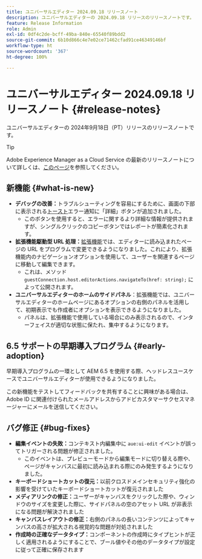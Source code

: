 ```yaml
---
title: ユニバーサルエディター 2024.09.18 リリースノート
description: ユニバーサルエディターの 2024.09.18 リリースのリリースノートです。
feature: Release Information
role: Admin
exl-id: 0df4c2de-bcff-49ba-840e-65540f89bdd2
source-git-commit: 6b10d866c4e7e02ce71462cfad91ce46349146bf
workflow-type: ht
source-wordcount: '367'
ht-degree: 100%

---
```


# ユニバーサルエディター 2024.09.18 リリースノート {#release-notes}

ユニバーサルエディターの 2024年9月18日（PT）リリースのリリースノートです。

>[!TIP]
>
>Adobe Experience Manager as a Cloud Service の最新のリリースノートについて詳しくは、[このページ](/help/release-notes/release-notes-cloud/release-notes-current.md)を参照してください。

## 新機能 {#what-is-new}

* **デバッグの改善：**&#x200B;トラブルシューティングを容易にするために、画面の下部に表示される[トースト](https://spectrum.adobe.com/page/toast/)エラー通知に「詳細」ボタンが追加されました。
   * このボタンを使用すると、エラーに関するより詳細な情報が提供されますが、シングルクリックのコピーボタンではレポートが簡素化されます。
* **拡張機能駆動型 URL 処理：**[拡張機能](/help/implementing/universal-editor/customizing.md#extending)では、エディターに読み込まれたページの URL をプログラムで変更できるようになりました。これにより、拡張機能内のナビゲーションオプションを使用して、ユーザーを関連するページに移動して編集できます。
   * これは、メソッド `guestConnection.host.editorActions.navigateTo(href: string);` によって公開されます。
* **ユニバーサルエディターのホームのサイドパネル**：拡張機能では、ユニバーサルエディターのホームページにあるオプションの右側のパネルを活用して、初期表示でも作成者にオプションを表示できるようになりました。
   * パネルは、拡張機能で使用している場合にのみ表示されるので、インターフェイスが適切な状態に保たれ、集中するようになります。

## 6.5 サポートの早期導入プログラム {#early-adoption}

早期導入プログラムの一環として AEM 6.5 を使用する際、ヘッドレスユースケースでユニバーサルエディターが使用できるようになりました。

この新機能をテストしてフィードバックを共有することに興味がある場合は、Adobe ID に関連付けられたメールアドレスからアドビカスタマーサクセスマネージャーにメールを送信してください。

## バグ修正 {#bug-fixes}

* **編集イベントの失敗：**&#x200B;コンテキスト内編集中に `aue:ui-edit` イベントが誤ってトリガーされる問題が修正されました。
   * このイベントは、プレビューモードから編集モードに切り替える際や、ページがキャンバスに最初に読み込まれる際にのみ発生するようになりました。
* **キーボードショートカットの復元：**&#x200B;以前クロスドメインセキュリティ強化の影響を受けていたキーボードショートカットが復元されました
* **メディアリンクの修正：**&#x200B;ユーザーがキャンバスをクリックした際や、ウィンドウのサイズを変更した際に、サイドパネルの空のアセット URL が非表示になる問題が解決されました
* **キャンバスレイアウトの修正：**&#x200B;右側のパネルの長いコンテンツによってキャンバスの高さが拡大される視覚的な問題が対処されました
* **作成時の正確なデータタイプ：**&#x200B;コンポーネントの作成時にタイプヒントが正しく適用されるようにすることで、ブール値やその他のデータタイプが設定に従って正確に保存されます
